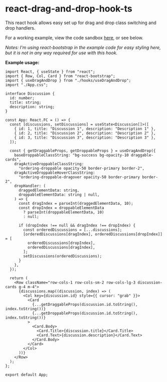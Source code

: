 # react-drag-and-drop-hook-ts
This react hook allows easy set up for drag and drop class switching and drop handlers.

For a working example, view the code sandbox [here](https://codesandbox.io/p/devbox/react-drag-and-drop-hook-ts-pwgvyh), or see below.

*Notes: I'm using react-bootstrap in the example code for easy styling here, but it is not in any way required for use with this hook.*

**Example usage:**

```
import React, { useState } from "react";
import { Row, Col, Card } from "react-bootstrap";
import { useDragAndDrop } from "./hooks/useDragAndDrop";
import "./App.css";

interface Discussion {
  id: number;
  title: string;
  description: string;
}

const App: React.FC = () => {
  const [discussions, setDiscussions] = useState<Discussion[]>([
    { id: 1, title: "Discussion 1", description: "Description 1" },
    { id: 2, title: "Discussion 2", description: "Description 2" },
    { id: 3, title: "Discussion 3", description: "Description 3" },
  ]);

  const { getDraggableProps, getDroppableProps } = useDragAndDrop({
    baseDroppableClassString: "bg-success bg-opacity-10 draggable-cards",
    dragActiveDroppableClassString:
      "ordering-droppable opacity-50 border-primary border-2",
    dragActiveDroppableHoverClassString:
      "ordering-droppable-dragover opacity-50 border-primary border-2",
    dropHandler: (
      draggedElementData: string,
      droppableElementData: string | null,
    ) => {
      const dragIndex = parseInt(draggedElementData, 10);
      const dropIndex = droppableElementData
        ? parseInt(droppableElementData, 10)
        : null;

      if (dropIndex !== null && dragIndex !== dropIndex) {
        const orderedDiscussions = [...discussions];
        [orderedDiscussions[dragIndex], orderedDiscussions[dropIndex]] = [
          orderedDiscussions[dropIndex],
          orderedDiscussions[dragIndex],
        ];
        setDiscussions(orderedDiscussions);
      }
    },
  });

  return (
    <Row className="row-cols-1 row-cols-sm-2 row-cols-lg-3 discussion-cards g-4 m-4">
      {discussions.map((discussion, index) => (
        <Col key={discussion.id} style={{ cursor: "grab" }}>
          <Card
            {...getDraggableProps(discussion.id.toString(), index.toString())}
            {...getDroppableProps(discussion.id.toString(), index.toString())}
          >
            <Card.Body>
              <Card.Title>{discussion.title}</Card.Title>
              <Card.Text>{discussion.description}</Card.Text>
            </Card.Body>
          </Card>
        </Col>
      ))}
    </Row>
  );
};

export default App;
```

